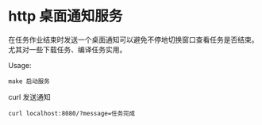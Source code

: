 # http 桌面通知服务

在任务作业结束时发送一个桌面通知可以避免不停地切换窗口查看任务是否结束。尤其对一些下载任务、编译任务实用。

Usage:  

    make 启动服务


curl 发送通知

    curl localhost:8080/?message=任务完成